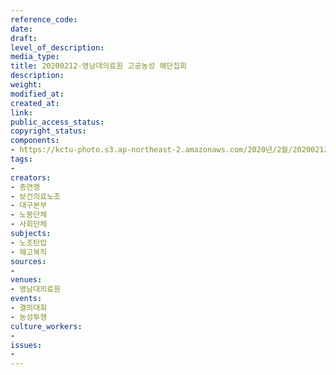 ```yaml
---
reference_code: 
date: 
draft: 
level_of_description: 
media_type: 
title: 20200212-영남대의료원 고공농성 해단집회
description: 
weight: 
modified_at: 
created_at: 
link: 
public_access_status: 
copyright_status: 
components:
- https://kctu-photo.s3.ap-northeast-2.amazonaws.com/2020년/2월/20200212-영남대의료원+고공농성+해단집회/E6D_8165.jpg
tags:
- 
creators:
- 총연맹
- 보건의료노조
- 대구본부
- 노동단체
- 사회단체
subjects:
- 노조탄압
- 해고복직
sources:
- 
venues:
- 영남대의료원
events:
- 결의대회
- 농성투쟁
culture_workers:
- 
issues:
- 
---
```

